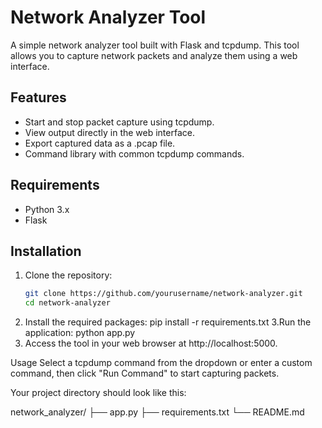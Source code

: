 # Network Analyzer Tool

A simple network analyzer tool built with Flask and tcpdump. This tool allows you to capture network packets and analyze them using a web interface.

## Features
- Start and stop packet capture using tcpdump.
- View output directly in the web interface.
- Export captured data as a .pcap file.
- Command library with common tcpdump commands.

## Requirements
- Python 3.x
- Flask

## Installation

1. Clone the repository:
   ```bash
   git clone https://github.com/yourusername/network-analyzer.git
   cd network-analyzer

2. Install the required packages:
   pip install -r requirements.txt
3.Run the application:
  python app.py
4. Access the tool in your web browser at http://localhost:5000.

Usage
Select a tcpdump command from the dropdown or enter a custom command, then click "Run Command" to start capturing packets.

Your project directory should look like this:

network_analyzer/
├── app.py
├── requirements.txt
└── README.md
